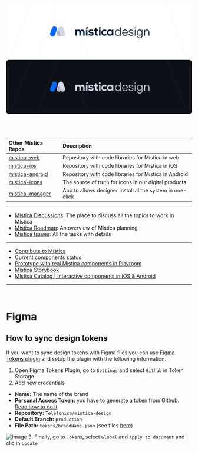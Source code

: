 ![Mistica Design](.github/resources/mistica-design-light.svg#gh-light-mode-only)
![Mistica Design](.github/resources/mistica-design-dark.svg#gh-dark-mode-only)
&nbsp;

&nbsp;

| Other Mística Repos                                              | Description                                               |
| :--------------------------------------------------------------- | :-------------------------------------------------------- |
| [mistica-web](https://github.com/Telefonica/mistica-web)         | Repository with code libraries for Mística in web         |
| [mistica-ios](https://github.com/Telefonica/mistica-ios)         | Repository with code libraries for Mística in iOS         |
| [mistica-android](https://github.com/Telefonica/mistica-android) | Repository with code libraries for Mística in Android     |
| [mistica-icons](https://github.com/Telefonica/mistica-icons)     | The source of truth for icons in our digital products     |
| [mistica-manager](https://github.com/Telefonica/mistica-manager) | App to allows designer install al the system in one-click |

---

- [Mística Discussions](https://github.com/Telefonica/mistica-design/discussions): The place to discuss all the topics to work in Mística
- [Mística Roadmap](https://github.com/Telefonica/mistica-design/projects/2): An overview of Mística planning
- [Mística Issues](https://github.com/Telefonica/mistica-design/issues): All the tasks with details

---

- [Contribute to Mística](https://brandfactory.telefonica.com/document/1846#/contribute/how-to-contribute)
- [Current components status](https://brandfactory.telefonica.com/d/iSp7b1DkYygv/n-a#/components/overview)
- [Prototype with real Mística components in Playroom](https://mistica-web.vercel.app/playroom)
- [Mística Storybook](https://mistica-web.vercel.app/)
- [Mística Catalog | Interactive components in iOS & Android](https://brandfactory.telefonica.com/d/iSp7b1DkYygv/n-a#/get-started/start-to-design/mistica-catalog-native)

---

<br/>

# Figma

## How to sync design tokens

If you want to sync design tokens with Figma files you can use [Figma Tokens plugin](https://www.figma.com/community/plugin/843461159747178978/Figma-Tokens) and setup the plugin with the following information.

1. Open Figma Tokens Plugin, go to `Settings` and select `Github` in Token Storage
2. Add new credentials

- **Name:** The name of the brand
- **Personal Access Token:** you have to generate a token from Github. [Read how to do it](https://docs.github.com/en/authentication/keeping-your-account-and-data-secure/creating-a-personal-access-token)
- **Repository:** `Telefonica/mistica-design`
- **Default Branch:** `production`
- **File Path:** `tokens/brandName.json` (see files [here](./tokens/))

![image](https://user-images.githubusercontent.com/6722153/166447592-e3d1b545-199d-4155-9024-2fb88351b444.png)
3. Finally, go to `Tokens`, select `Global` and `Apply to document` and clic in `Update`
